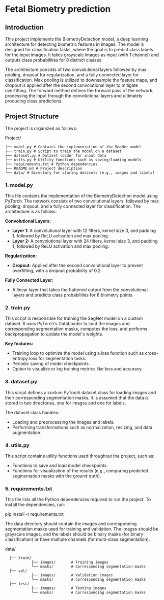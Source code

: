 # Fetal Biometry prediction

## Introduction
This project implements the BiometryDetection model, a deep learning architecture for detecting biometric features in images. The model is designed for classification tasks, where the goal is to predict class labels for the input images. It takes grayscale images as input (with 1 channel) and outputs class probabilities for 8 distinct classes.

The architecture consists of two convolutional layers followed by max pooling, dropout for regularization, and a fully connected layer for classification. Max pooling is utilized to downsample the feature maps, and dropout is applied after the second convolutional layer to mitigate overfitting. The forward method defines the forward pass of the network, processing the input through the convolutional layers and ultimately producing class predictions.

## Project Structure
The project is organized as follows:

Project/ 
 
    ├── model.py # Contains the implementation of the SegNet model 
    ├── train.py # Script to train the model on a dataset 
    ├── dataset.py # Dataset loader for input data 
    ├── utils.py # Utility functions such as saving/loading models 
    ├── requirements.txt # Python dependencies 
    ├── README.md # Project description 
    └── data/ # Directory for storing datasets (e.g., images and labels)



### 1. model.py
This file contains the implementation of the BiometryDetection model using PyTorch. The network consists of two convolutional layers, followed by max pooling, dropout, and a fully connected layer for classification. The architecture is as follows:

**Convolutional Layers:**
- **Layer 1:** A convolutional layer with 12 filters, kernel size 3, and padding 1, followed by ReLU activation and max pooling.
- **Layer 2:** A convolutional layer with 24 filters, kernel size 3, and padding 1, followed by ReLU activation and max pooling.

**Regularization:**
- **Dropout:** Applied after the second convolutional layer to prevent overfitting, with a dropout probability of 0.2.

**Fully Connected Layer:**
- A linear layer that takes the flattened output from the convolutional layers and predicts class probabilities for 8 biometry points.

### 2. train.py
This script is responsible for training the SegNet model on a custom dataset. It uses PyTorch's DataLoader to load the images and corresponding segmentation masks, computes the loss, and performs backpropagation to update the model's weights.

**Key features:**
- Training loop to optimize the model using a loss function such as cross-entropy loss for segmentation tasks.
- Periodic saving of model checkpoints.
- Option to visualize or log training metrics like loss and accuracy.

### 3. dataset.py
This script defines a custom PyTorch dataset class for loading images and their corresponding segmentation masks. It is assumed that the data is stored in two directories, one for images and one for labels.

The dataset class handles:
- Loading and preprocessing the images and labels.
- Performing transformations such as normalization, resizing, and data augmentation.

### 4. utils.py
This script contains utility functions used throughout the project, such as:
- Functions to save and load model checkpoints.
- Functions for visualization of the results (e.g., comparing predicted segmentation masks with the ground truth).

### 5. requirements.txt
This file lists all the Python dependencies required to run the project. To install the dependencies, run:

pip install -r requirements.txt


The data directory should contain the images and corresponding segmentation masks used for training and validation. The images should be grayscale images, and the labels should be binary masks (for binary classification) or have multiple channels (for multi-class segmentation).

data/
      
      ├── train/
                ├── images/       # Training images
                └── masks/        # Corresponding segmentation masks
      ├── val/
                ├── images/       # Validation images
                └── masks/        # Corresponding segmentation masks
      ├── test/
                ├── images/       # Testing images
                └── masks/        # Corresponding segmentation masks
